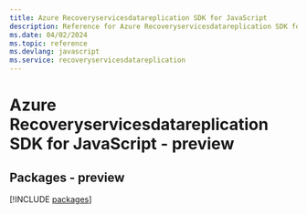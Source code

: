 ```yaml
---
title: Azure Recoveryservicesdatareplication SDK for JavaScript
description: Reference for Azure Recoveryservicesdatareplication SDK for JavaScript
ms.date: 04/02/2024
ms.topic: reference
ms.devlang: javascript
ms.service: recoveryservicesdatareplication
---
```

# Azure Recoveryservicesdatareplication SDK for JavaScript - preview
## Packages - preview
[!INCLUDE [packages](recoveryservicesdatareplication-index.md)]